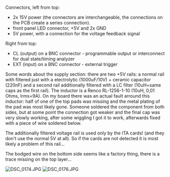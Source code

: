 Connectors, left from top:
* 2x 15V power (the connectors are interchangeable, the connections on the PCB create a series connection).
* front panel LED connector, +5V and 2x GND
* 5V power, with a connection for the voltage feedback signal

Right from top:
* CL  (output) on a BNC connector - programmable output or interconnect for dual state/timing analyzer
* EXT (input) on a BNC connector - external trigger

Some words about the supply section:
there are two +5V rails: a normal rail with filtered just with a electrolytic (1000uF/10V) + ceramic capacitor (220nF) and a second rail additionally filtered with a LC filter (10uH+same caps as the first rail). The inductor is a Renco RL-1256-1-10 (10uH, 0,01 Ohms, Irms=9A). On my board there was an actual fault arround this inductor: half of one of the top pads was missing and the metal plating of the pad was most likely gone. Someone soldered the component from both sides, but at some point the connection got weaker and the final cap was very slowly working, after some wiggling I got it to work, afterwards fixed with a piece of wire soldered below.

The additionally filtered voltage rail is used only by the ITA cards! (and they don't use the normal 5V at all). So if the cards are not detected it is most likely a problem of this rail...

The bodged wire on the bottom side seems like a factory thing, there is a trace missing on the top layer...

![DSC_0174.JPG](DSC_0174.JPG)
![DSC_0176.JPG](DSC_0176.JPG)
